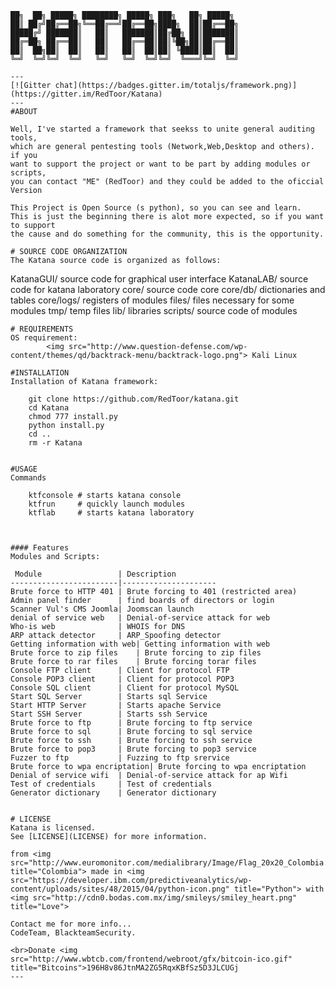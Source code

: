 	██╗  ██╗ █████╗ ████████╗ █████╗ ███╗   ██╗ █████╗ 
	██║ ██╔╝██╔══██╗╚══██╔══╝██╔══██╗████╗  ██║██╔══██╗
	█████╔╝ ███████║   ██║   ███████║██╔██╗ ██║███████║
	██╔═██╗ ██╔══██║   ██║   ██╔══██║██║╚██╗██║██╔══██║
	██║  ██╗██║  ██║   ██║   ██║  ██║██║ ╚████║██║  ██║
	╚═╝  ╚═╝╚═╝  ╚═╝   ╚═╝   ╚═╝  ╚═╝╚═╝  ╚═══╝╚═╝  ╚═╝ 
		                                           
```
---
[![Gitter chat](https://badges.gitter.im/totaljs/framework.png)](https://gitter.im/RedToor/Katana) 
---
#ABOUT

Well, I've started a framework that seekss to unite general auditing tools,
which are general pentesting tools (Network,Web,Desktop and others). if you
want to support the project or want to be part by adding modules or scripts,
you can contact "ME" (RedToor) and they could be added to the oficcial Version

This Project is Open Source (s python), so you can see and learn.
This is just the beginning there is alot more expected, so if you want to support
the cause and do something for the community, this is the opportunity.

# SOURCE CODE ORGANIZATION
The Katana source code is organized as follows:
```
KatanaGUI/     source code for graphical user interface
KatanaLAB/     source code for katana laboratory
core/          source code core
core/db/       dictionaries and tables
core/logs/     registers of modules
files/         files necessary for some modules
tmp/           temp files
lib/           libraries
scripts/       source code of modules
```
# REQUIREMENTS
OS requirement:
        <img src="http://www.question-defense.com/wp-content/themes/qd/backtrack-menu/backtrack-logo.png"> Kali Linux

#INSTALLATION
Installation of Katana framework:
```
        git clone https://github.com/RedToor/katana.git
        cd Katana
        chmod 777 install.py
        python install.py
        cd ..
        rm -r Katana
```

#USAGE
Commands
```
        ktfconsole # starts katana console
        ktfrun     # quickly launch modules
        ktflab     # starts katana laboratory
```


#### Features
Modules and Scripts:

 Module                 | Description
------------------------|---------------------
Brute force to HTTP 401 | Brute forcing to 401 (restricted area)
Admin panel finder      | find boards of directors or login
Scanner Vul's CMS Joomla| Joomscan launch
denial of service web   | Denial-of-service attack for web
Who-is web              | WHOIS for DNS
ARP attack detector     | ARP_Spoofing detector
Getting information with web| Getting information with web
Brute force to zip files    | Brute forcing to zip files
Brute force to rar files    | Brute forcing torar files
Console FTP client      | Client for protocol FTP
Console POP3 client     | Client for protocol POP3
Console SQL client      | Client for protocol MySQL
Start SQL Server        | Starts sql Service
Start HTTP Server       | Starts apache Service
Start SSH Server        | Starts ssh Service
Brute force to ftp      | Brute forcing to ftp service
Brute force to sql      | Brute forcing to sql service
Brute force to ssh      | Brute forcing to ssh service
Brute force to pop3     | Brute forcing to pop3 service
Fuzzer to ftp           | Fuzzing to ftp srervice
Brute force to wpa encriptation| Brute forcing to wpa encriptation
Denial of service wifi  | Denial-of-service attack for ap Wifi
Test of credentials     | Test of credentials 
Generator dictionary    | Generator dictionary
 
 
# LICENSE
Katana is licensed. 
See [LICENSE](LICENSE) for more information.

from <img src="http://www.euromonitor.com/medialibrary/Image/Flag_20x20_Colombia.png" title="Colombia"> made in <img src="https://developer.ibm.com/predictiveanalytics/wp-content/uploads/sites/48/2015/04/python-icon.png" title="Python"> with <img src="http://cdn0.bodas.com.mx/img/smileys/smiley_heart.png" title="Love">

Contact me for more info...
CodeTeam, BlackteamSecurity.

<br>Donate <img src="http://www.wbtcb.com/frontend/webroot/gfx/bitcoin-ico.gif" title="Bitcoins">196H8v86JtnMA2ZG5RqxKBfSz5D3JLCUGj
---